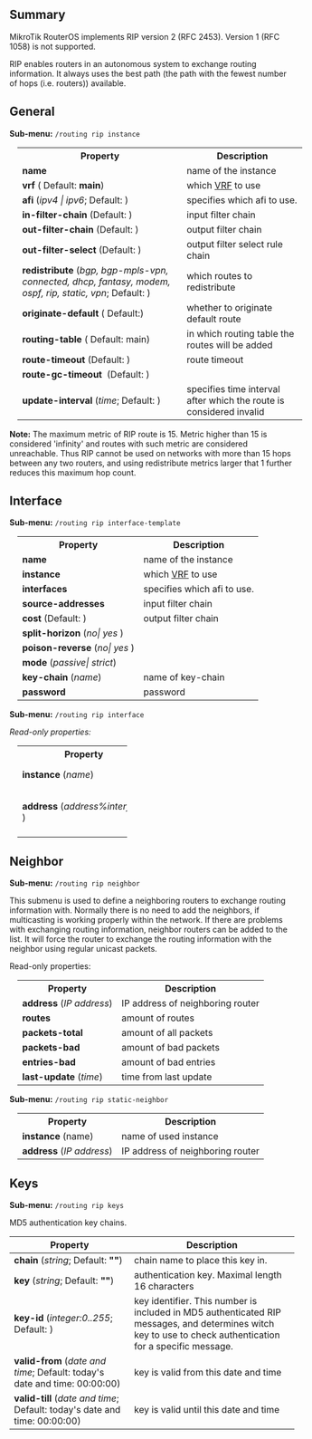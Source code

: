 ## Summary

MikroTik RouterOS implements RIP version 2 (RFC 2453). Version 1 (RFC 1058) is not supported.

RIP enables routers in an autonomous system to exchange routing information. It always uses the best path (the path with the fewest number of hops (i.e. routers)) available.

  

## General

**Sub-menu:** `/routing rip instance`

  

<table class="wrapped confluenceTable" style="margin-left: 14.4318px;"><colgroup><col><col></colgroup><tbody><tr><th class="confluenceTh">Property</th><th class="confluenceTh">Description</th></tr><tr><td class="confluenceTd"><strong>name</strong><span>&nbsp;</span></td><td class="confluenceTd">name of the instance</td></tr><tr><td class="confluenceTd"><strong>vrf</strong><span>&nbsp;</span>(&nbsp;Default:<span> <strong>main</strong></span>)</td><td class="confluenceTd">which <a href="https://help.mikrotik.com/docs/pages/viewpage.action?pageId=328206" rel="nofollow">VRF</a> to use</td></tr><tr><td class="confluenceTd"><strong>afi</strong><span>&nbsp;</span>(<em>ipv4 | ipv6</em>; Default:<span> </span>)</td><td class="confluenceTd">specifies which afi to use.</td></tr><tr><td class="confluenceTd"><span><strong>in-filter-chain</strong> </span>(Default:<span>&nbsp;</span>)</td><td class="confluenceTd">input filter chain</td></tr><tr><td class="confluenceTd"><strong>out-filter-chain</strong> (Default:<span> </span>)</td><td class="confluenceTd">output filter chain</td></tr><tr><td class="confluenceTd"><span><strong>out-filter-select</strong> </span>(Default:<span>&nbsp;</span>)</td><td class="confluenceTd">output filter select rule chain</td></tr><tr><td class="confluenceTd"><span><strong>redistribute</strong> </span>(<em>bgp, bgp-mpls-vpn, connected, dhcp, fantasy, modem, ospf, rip, static, vpn</em>; Default:<span> </span>)</td><td class="confluenceTd">which routes to redistribute</td></tr><tr><td class="confluenceTd"><span><strong>originate-default</strong> </span>( Default:)</td><td class="confluenceTd">whether to originate default route</td></tr><tr><td class="confluenceTd"><span><strong>routing-table</strong> </span>( Default: main)</td><td class="confluenceTd"><span style="color: rgb(32,33,34);">in which routing table the routes will be added</span></td></tr><tr><td class="confluenceTd"><span><strong>route-timeout</strong> </span>(Default:<span>&nbsp;</span>)</td><td class="confluenceTd">route timeout</td></tr><tr><td class="confluenceTd"><strong>route-gc-timeout</strong> &nbsp;(Default:<span> </span>)</td><td class="confluenceTd"><br></td></tr><tr><td class="confluenceTd"><strong>update-interval</strong> (<em>time</em>; Default:<span> </span>)</td><td class="confluenceTd">specifies time interval after which the route is considered invalid</td></tr></tbody></table>

  

**Note:** The maximum metric of RIP route is 15. Metric higher than 15 is considered 'infinity' and routes with such metric are considered unreachable. Thus RIP cannot be used on networks with more than 15 hops between any two routers, and using redistribute metrics larger that 1 further reduces this maximum hop count.

  
  

## Interface

**Sub-menu:** `/routing rip interface-template`

  

<table class="wrapped confluenceTable" style="margin-left: 14.4318px;"><colgroup class=""><col class=""><col class=""></colgroup><tbody class=""><tr class=""><th class="confluenceTh">Property</th><th class="confluenceTh">Description</th></tr><tr class=""><td class="confluenceTd"><strong>name</strong><span>&nbsp;</span></td><td class="confluenceTd">name of the instance</td></tr><tr class=""><td class="confluenceTd"><strong>instance</strong></td><td class="confluenceTd">which <a href="https://help.mikrotik.com/docs/pages/viewpage.action?pageId=328206" rel="nofollow">VRF</a> to use</td></tr><tr class=""><td class="confluenceTd"><span><strong>interfaces</strong>&nbsp;</span></td><td class="confluenceTd">specifies which afi to use.</td></tr><tr class=""><td class="confluenceTd"><strong>source-addresses&nbsp;</strong></td><td class="confluenceTd">input filter chain</td></tr><tr><td class="confluenceTd"><strong>cost</strong> (Default:<span> </span>)</td><td class="confluenceTd">output filter chain</td></tr><tr><td class="confluenceTd"><strong>split-horizon </strong>(<em>no</em><em>| yes</em> )</td><td class="confluenceTd"><br></td></tr><tr><td class="confluenceTd"><strong>poison-reverse </strong>(<em>no</em><em>| yes</em> )</td><td class="confluenceTd"><br></td></tr><tr><td class="confluenceTd"><strong>mode </strong>(<em>passive| strict</em>)</td><td class="confluenceTd"><br></td></tr><tr><td class="confluenceTd"><strong>key-chain </strong>(<em>name</em>)</td><td class="confluenceTd">name of key-chain</td></tr><tr><td class="confluenceTd"><strong>password&nbsp;</strong></td><td class="confluenceTd">password</td></tr></tbody></table>

  

  

**Sub-menu:** `/routing rip interface`

_Read-only properties:_

<table class="wrapped relative-table confluenceTable" style="margin-left: 14.4318px;width: 38.4213%;"><colgroup><col style="width: 58.9054%;"><col style="width: 41.0494%;"></colgroup><tbody><tr><th class="confluenceTh">Property</th><th class="confluenceTh">Description</th></tr><tr><td class="confluenceTd"><strong>instance </strong>(<em>name</em>)</td><td class="confluenceTd">name of the instance</td></tr><tr><td class="confluenceTd"><strong>address</strong><span>&nbsp;</span>(<em>address%interface </em>)</td><td class="confluenceTd">IP address and interface name</td></tr></tbody></table>

  

## Neighbor

**Sub-menu:** `/routing rip neighbor`

  

This submenu is used to define a neighboring routers to exchange routing information with. Normally there is no need to add the neighbors, if multicasting is working properly within the network. If there are problems with exchanging routing information, neighbor routers can be added to the list. It will force the router to exchange the routing information with the neighbor using regular unicast packets.

  

Read-only properties:

<table class="wrapped confluenceTable" style="margin-left: 14.4318px;"><colgroup class=""><col class=""><col class=""></colgroup><tbody class=""><tr class=""><th class="confluenceTh">Property</th><th class="confluenceTh">Description</th></tr><tr class=""><td class="confluenceTd"><strong>address</strong><span>&nbsp;</span>(<em>IP address</em>)</td><td class="confluenceTd">IP address of neighboring router</td></tr><tr><td class="confluenceTd"><strong>routes</strong></td><td class="confluenceTd">amount of routes</td></tr><tr><td class="confluenceTd"><strong>packets-total</strong></td><td class="confluenceTd">amount of all packets</td></tr><tr><td class="confluenceTd"><strong>packets-bad</strong></td><td class="confluenceTd">amount of bad packets</td></tr><tr><td class="confluenceTd"><strong>entries-bad</strong></td><td class="confluenceTd">amount of bad entries</td></tr><tr><td class="confluenceTd"><strong>last-update </strong>(<em>time</em>)</td><td class="confluenceTd">time from last update</td></tr></tbody></table>

  

**Sub-menu:** `/routing rip static-neighbor`

<table class="wrapped confluenceTable" style="margin-left: 14.4318px;"><colgroup class=""><col class=""><col class=""></colgroup><tbody class=""><tr class=""><th class="confluenceTh">Property</th><th class="confluenceTh">Description</th></tr><tr class=""><td class="confluenceTd"><strong>instance</strong> (name)</td><td class="confluenceTd">name of used instance</td></tr><tr class=""><td class="confluenceTd"><strong>address</strong><span>&nbsp;</span>(<em>IP address</em>)</td><td class="confluenceTd">IP address of neighboring router</td></tr></tbody></table>

## Keys

**Sub-menu:** `/routing rip keys`

  

MD5 authentication key chains.

  

| Property                                                                   | Description                                                                                                                                                |
| -------------------------------------------------------------------------- | ---------------------------------------------------------------------------------------------------------------------------------------------------------- |
| **chain** (_string_; Default: **""**)                                      | chain name to place this key in.                                                                                                                           |
| **key** (_string_; Default: **""**)                                        | authentication key. Maximal length 16 characters                                                                                                           |
| **key-id** (_integer:0..255_; Default: )                                   | key identifier. This number is included in MD5 authenticated RIP messages, and determines witch key to use to check authentication for a specific message. |
| **valid-from** (_date and time_; Default: today's date and time: 00:00:00) | key is valid from this date and time                                                                                                                       |
| **valid-till** (_date and time_; Default: today's date and time: 00:00:00) | key is valid until this date and time                                                                                                                      |